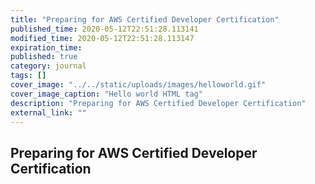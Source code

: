 ```yaml
---
title: "Preparing for AWS Certified Developer Certification"
published_time: 2020-05-12T22:51:28.113141
modified_time: 2020-05-12T22:51:28.113147
expiration_time: 
published: true
category: journal
tags: []
cover_image: "../../static/uploads/images/helloworld.gif"
cover_image_caption: "Hello world HTML tag"
description: "Preparing for AWS Certified Developer Certification"
external_link: ""
---
```


## Preparing for AWS Certified Developer Certification

